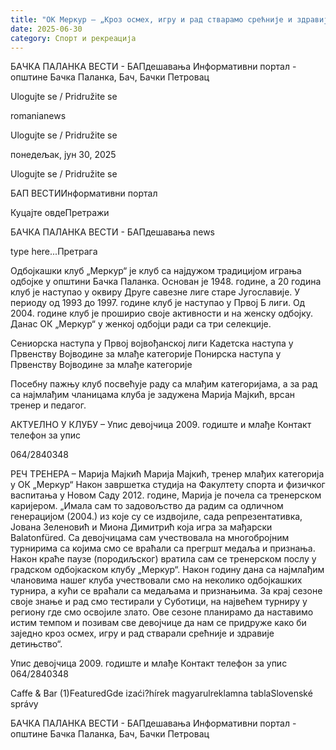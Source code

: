 ```yaml
---
title: "ОК Меркур – „Кроз осмех, игру и рад стварамо срећније и здравије детињство“"
date: 2025-06-30
category: Спорт и рекреација
---
```


БАЧКА ПАЛАНКА ВЕСТИ - БАПдешавања Информативни портал - општине Бачка Паланка, Бач, Бачки Петровац

Ulogujte se / Pridružite se

romanianews

Ulogujte se / Pridružite se

понедељак, јун 30, 2025

Ulogujte se / Pridružite se

БАП ВЕСТИИнформативни портал

Куцајте овдеПретражи

БАЧКА ПАЛАНКА ВЕСТИ - БАПдешавања news

type here...Претрага

Oдбојкашки клуб „Меркур“ је клуб са најдужом традицијом играња одбојке у општини Бачка Паланка. Основан је 1948. године, а 20 година клуб је наступао у оквиру Друге савезне лиге старе Југославије. У периоду од 1993 до 1997. године клуб је наступао у Првој Б лиги. Од 2004. године клуб је проширио своје активности и на женску одбојку.
Данас ОК „Меркур“ у женкој одбојци ради са три селекције.

Сениорска наступа у Првој војвођанској лиги
Кадетска наступа у Првенству Војводине за млађе категорије
Понирска наступа у Првенству Војводине за млађе категорије

Посебну пажњу клуб посвећује раду са млађим категоријама, а за рад са најмлађим чланицама клуба је задужена Марија Мајкић, врсан тренер и педагог.



АКТУЕЛНО У КЛУБУ – Упис девојчица 2009. годиште и млађе
Контакт телефон за упис


064/2840348 

РЕЧ ТРЕНЕРА – Марија Мајкић
Марија Мајкић, тренер млађих категорија у ОК „Меркур“
Након завршетка студија на Факултету спорта и физичког васпитања у Новом Саду 2012. године, Марија је почела са тренерском каријером.
„Имала сам то задовољство да радим са одличном генерацијом (2004.) из које су се издвојиле, сада репрезентативка, Јована Зеленовић и Миона Димитрић која игра за мађарски Balatonfüred. Са девојчицама сам учествовала на многобројним турнирима са којима смо се враћали са прегршт медаља и признања. Након краће паузе (породиљског) вратила сам се тренерском послу у градском одбојкаском клубу „Меркур“. Након годину дана са најмлађим члановима нашег клуба учествовали смо на неколико одбојкашких турнира, а кући се враћали са медаљама и признањима. За крај сезоне своје знање и рад смо тестирали у Суботици, на највећем турниру у региону где смо освојиле злато. Ове сезоне планирамо да наставимо истим темпом и позивам све девојчице да нам се придруже како би заједно кроз осмех, игру и рад стварали срећније и здравије детињство“.



Упис девојчица 2009. годиште и млађе
Контакт телефон за упис
064/2840348

Caffe & Bar (1)FeaturedGde izaći?hírek magyarulreklamna tablaSlovenské správy

БАЧКА ПАЛАНКА ВЕСТИ - БАПдешавања Информативни портал - општине Бачка Паланка, Бач, Бачки Петровац
